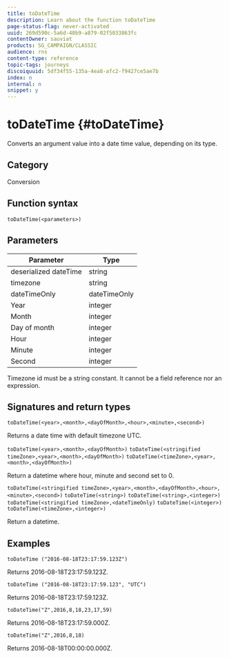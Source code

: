 ```yaml
---
title: toDateTime
description: Learn about the function toDateTime
page-status-flag: never-activated
uuid: 269d590c-5a6d-40b9-a879-02f5033863fc
contentOwner: sauviat
products: SG_CAMPAIGN/CLASSIC
audience: rns
content-type: reference
topic-tags: journeys
discoiquuid: 5df34f55-135a-4ea8-afc2-f9427ce5ae7b
index: n
internal: n
snippet: y
---
```

# toDateTime {#toDateTime}

Converts an argument value into a date time value, depending on its type.

## Category

Conversion

## Function syntax

`toDateTime(<parameters>)`

## Parameters

| Parameter | Type             |
|-----------|------------------|
| deserialized dateTime | string |
| timezone | string |
| dateTimeOnly | dateTimeOnly|
| Year | integer |
| Month | integer |
| Day of month | integer |
| Hour | integer |
| Minute | integer |
| Second | integer |

Timezone id must be a string constant. It cannot be a field reference nor an expression.

## Signatures and return types

`toDateTime(<year>,<month>,<dayOfMonth>,<hour>,<minute>,<second>)`

Returns a date time with default timezone UTC.

`toDateTime(<year>,<month>,<dayOfMonth>)`
`toDateTime(<stringified timeZone>,<year>,<month>,<dayOfMonth>)`
`toDateTime(<timeZone>,<year>,<month>,<dayOfMonth>)`

Return a datetime where hour, minute and second set to 0.

`toDateTime(<stringified timeZone>,<year>,<month>,<dayOfMonth>,<hour>,<minute>,<second>)`
`toDateTime(<string>)`
`toDateTime(<string>,<integer>)`
`toDateTime(<stringified timeZone>,<dateTimeOnly)`
`toDateTime(<integer>)`
`toDateTime(<timeZone>,<integer>)`

Return a datetime.

## Examples

`toDateTime ("2016-08-18T23:17:59.123Z")`

Returns 2016-08-18T23:17:59.123Z.

`toDateTime ("2016-08-18T23:17:59.123", "UTC")`

Returns 2016-08-18T23:17:59.123Z.

`toDateTime("Z",2016,8,18,23,17,59)`

Returns 2016-08-18T23:17:59.000Z.

`toDateTime("Z",2016,8,18)`

Returns 2016-08-18T00:00:00.000Z.
